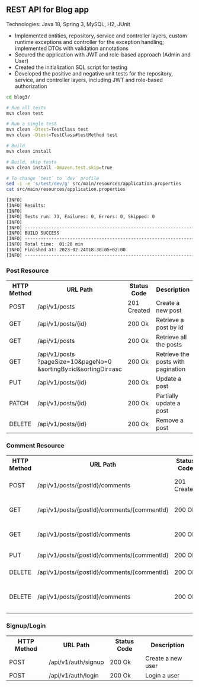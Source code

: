 ## REST API for Blog app

Technologies: Java 18, Spring 3, MySQL, H2, JUnit

- Implemented entities, repository, service and controller layers, custom runtime exceptions and controller for the exception handling; implemented DTOs with validation annotations
- Secured the application with JWT and role-based approach (Admin and User)
- Created the initialization SQL script for testing
- Developed the positive and negative unit tests for the repository, service, and controller layers, including JWT and role-based authorization


```bash
cd blog3/

# Run all tests
mvn clean test

# Run a single test
mvn clean -Dtest=TestClass test
mvn clean -Dtest=TestClass#testMethod test

# Build
mvn clean install 

# Build, skip tests
mvn clean install -Dmaven.test.skip=true

# To change `test` to `dev` profile
sed -i -e 's/test/dev/g' src/main/resources/application.properties
cat src/main/resources/application.properties
```

```txt
[INFO] 
[INFO] Results:
[INFO]
[INFO] Tests run: 73, Failures: 0, Errors: 0, Skipped: 0
[INFO]
[INFO] ------------------------------------------------------------------------
[INFO] BUILD SUCCESS
[INFO] ------------------------------------------------------------------------
[INFO] Total time:  01:20 min
[INFO] Finished at: 2023-02-24T18:30:05+02:00
[INFO] ------------------------------------------------------------------------
```

### Post Resource
<table>
	<tr>
		<th>HTTP Method</th><th>URL Path</th>
		<th>Status Code</th>
		<th>Description</th>
	</tr>
	<tr>
		<td>POST</td>
		<td>/api/v1/posts</td>
		<td>201 Created</td>
		<td>Create a new post</td>
	</tr>
	<tr>
		<td>GET</td>
		<td>/api/v1/posts/{id}</td>
		<td>200 Ok</td>
		<td>Retrieve a post by id</td>
	</tr>
	<tr>
		<td>GET</td>
		<td>/api/v1/posts</td>
		<td>200 Ok</td>
		<td>Retrieve all the posts</td>
	</tr>
	<tr>
		<td>GET</td>
		<td>/api/v1/posts<br>?pageSize=10&pageNo=0<br>&sortingBy=id&sortingDir=asc</td>
		<td>200 Ok</td>
		<td>Retrieve the posts with pagination</td>
	</tr>
	<tr>
		<td>PUT</td>
		<td>/api/v1/posts/{id}</td>
		<td>200 Ok</td>
		<td>Update a post</td>
	</tr>
	<tr>
		<td>PATCH</td>
		<td>/api/v1/posts/{id}</td>
		<td>200 Ok</td>
		<td>Partially update a post</td>
	</tr>
	<tr>
		<td>DELETE</td>
		<td>/api/v1/posts/{id}</td>
		<td>200 Ok</td>
		<td>Remove a post</td>
	</tr>
</table>

### Comment Resource

<table>
	<tr>
		<th>HTTP Method</th>
		<th>URL Path</th>
		<th>Status Code</th>
		<th>Description</th>
	</tr>
	<tr>
		<td>POST</td>
		<td>/api/v1/posts/{postId}/comments</td>
		<td>201 Created</td>
		<td>Create a new comment</td>
	</tr>
	<tr>
		<td>GET</td>
		<td>/api/v1/posts/{postId}/comments/{commentId}</td>
		<td>200 Ok</td>
		<td>Retrieve a comment by id</td>
	</tr>
	<tr>
		<td>GET</td>
		<td>/api/v1/posts/{postId}/comments</td>
		<td>200 Ok</td>
		<td>Retrieve the comments of the post</td>
	</tr>
	<tr>
		<td>PUT</td>
		<td>/api/v1/posts/{postId}/comments/{commentId}</td>
		<td>200 Ok</td>
		<td>Update a comment</td>
	</tr>
	<tr>
		<td>DELETE</td>
		<td>/api/v1/posts/{postId}/comments/{commentId}</td>
		<td>200 Ok</td>
		<td>Remove a comment</td>
	</tr>
	<tr>
		<td>DELETE</td>
		<td>/api/v1/posts/{postId}/comments</td>
		<td>200 Ok</td>
		<td>Remove all the comments of the post</td>
	</tr>
</table>

### Signup/Login

<table>
	<tr>
		<th>HTTP Method</th>
		<th>URL Path</th>
		<th>Status Code</th>
		<th>Description</th>
	</tr>
	<tr>
		<td>POST</td>
		<td>/api/v1/auth/signup</td>
		<td>200 Ok</td>
		<td>Create a new user</td>
	</tr>
	<tr>
		<td>POST</td>
		<td>/api/v1/auth/login</td>
		<td>200 Ok</td>
		<td>Login a user</td>
	</tr>
</table>
